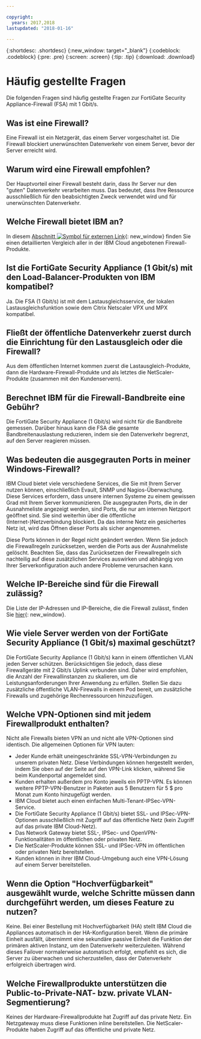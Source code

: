```yaml
---

copyright:
  years: 2017,2018
lastupdated: "2018-01-16"

---
```


{:shortdesc: .shortdesc}
{:new_window: target="_blank"}
{:codeblock: .codeblock}
{:pre: .pre}
{:screen: .screen}
{:tip: .tip}
{:download: .download}

# Häufig gestellte Fragen

Die folgenden Fragen sind häufig gestellte Fragen zur FortiGate Security Appliance-Firewall (FSA) mit 1 Gbit/s.

## Was ist eine Firewall?

Eine Firewall ist ein Netzgerät, das einem Server vorgeschaltet ist. Die Firewall blockiert unerwünschten Datenverkehr von einem Server, bevor der Server erreicht wird.

## Warum wird eine Firewall empfohlen?

Der Hauptvorteil einer Firewall besteht darin, dass Ihr Server nur den "guten" Datenverkehr verarbeiten muss. Das bedeutet, dass Ihre Ressource ausschließlich für den beabsichtigten Zweck verwendet wird und für unerwünschten Datenverkehr.

## Welche Firewall bietet IBM an?
In diesem [Abschnitt ![Symbol für externen Link](../../icons/launch-glyph.svg "Symbol für externen Link")](https://console.bluemix.net/docs/infrastructure/fortigate-10g/explore-firewalls.html#explore-firewalls){: new_window} finden Sie einen detaillierten Vergleich aller in der IBM Cloud angebotenen Firewall-Produkte. 

## Ist die FortiGate Security Appliance (1 Gbit/s) mit den Load-Balancer-Produkten von IBM kompatibel?

Ja. Die FSA (1 Gbit/s) ist mit dem Lastausgleichsservice, der lokalen Lastausgleichsfunktion sowie dem Citrix Netscaler VPX und MPX kompatibel.

## Fließt der öffentliche Datenverkehr zuerst durch die Einrichtung für den Lastausgleich oder die Firewall?

Aus dem öffentlichen Internet kommen zuerst die Lastausgleich-Produkte, dann die Hardware-Firewall-Produkte und als letztes die NetScaler-Produkte (zusammen mit den Kundenservern).

## Berechnet IBM für die Firewall-Bandbreite eine Gebühr?

Die FortiGate Security Appliance (1 Gbit/s) wird nicht für die Bandbreite gemessen. Darüber hinaus kann die FSA die gesamte Bandbreitenauslastung reduzieren, indem sie den Datenverkehr begrenzt, auf den Server reagieren müssen.

## Was bedeuten die ausgegrauten Ports in meiner Windows-Firewall?

IBM Cloud bietet viele verschiedene Services, die Sie mit Ihrem Server nutzen können, einschließlich Evault, SNMP und Nagios-Überwachung. Diese Services erfordern, dass unsere internen Systeme zu einem gewissen Grad mit Ihrem Server kommunizieren. Die ausgegrauten Ports, die in der Ausnahmeliste angezeigt werden, sind Ports, die nur am internen Netzport geöffnet sind. Sie sind weiterhin über die öffentliche (Internet-)Netzverbindung blockiert. Da das interne Netz ein gesichertes Netz ist, wird das Öffnen dieser Ports als sicher angenommen.

Diese Ports können in der Regel nicht geändert werden. Wenn Sie jedoch die Firewallregeln zurücksetzen, werden die Ports aus der Ausnahmeliste gelöscht. Beachten Sie, dass das Zurücksetzen der Firewallregeln sich nachteilig auf diese zusätzlichen Services auswirken und abhängig von Ihrer Serverkonfiguration auch andere Probleme verursachen kann.

## Welche IP-Bereiche sind für die Firewall zulässig?

Die Liste der IP-Adressen und IP-Bereiche, die die Firewall zulässt, finden Sie [hier](https://console.bluemix.net/docs/infrastructure/hardware-firewall-dedicated/ips.html){: new_window}. 

## Wie viele Server werden von der FortiGate Security Appliance (1 Gbit/s) maximal geschützt?

Die FortiGate Security Appliance (1 Gbit/s) kann in einem öffentlichen VLAN jeden Server schützen. Berücksichtigen Sie jedoch, dass diese Firewallgeräte mit 2 Gbit/s Uplink verbunden sind. Daher wird empfohlen, die Anzahl der Firewallinstanzen zu skalieren, um die Leistungsanforderungen Ihrer Anwendung zu erfüllen. Stellen Sie dazu zusätzliche öffentliche VLAN-Firewalls in einem Pod bereit, um zusätzliche Firewalls und zugehörige Rechenressourcen hinzuzufügen.

## Welche VPN-Optionen sind mit jedem Firewallprodukt enthalten?

Nicht alle Firewalls bieten VPN an und nicht alle VPN-Optionen sind identisch. Die allgemeinen Optionen für VPN lauten:

* Jeder Kunde erhält uneingeschränkte SSL-VPN-Verbindungen zu unserem privaten Netz. Diese Verbindungen können hergestellt werden, indem Sie oben auf der Seite auf den VPN-Link klicken, während Sie beim Kundenportal angemeldet sind.
* Kunden erhalten außerdem pro Konto jeweils ein PPTP-VPN. Es können weitere PPTP-VPN-Benutzer in Paketen aus 5 Benutzern für 5 $ pro Monat zum Konto hinzugefügt werden.
* IBM Cloud bietet auch einen einfachen Multi-Tenant-IPSec-VPN-Service.
* Die FortiGate Security Appliance (1 Gbit/s) bietet SSL- und IPSec-VPN-Optionen ausschließlich mit Zugriff auf das öffentliche Netz (kein Zugriff auf das private IBM Cloud-Netz).
* Das Network Gateway bietet SSL-, IPSec- und OpenVPN-Funktionalitäten im öffentlichen oder privaten Netz.
* Die NetScaler-Produkte können SSL- und IPSec-VPN im öffentlichen oder privaten Netz bereitstellen.
* Kunden können in ihrer IBM Cloud-Umgebung auch eine VPN-Lösung auf einem Server bereitstellen.

## Wenn die Option "Hochverfügbarkeit" ausgewählt wurde, welche Schritte müssen dann durchgeführt werden, um dieses Feature zu nutzen?

Keine. Bei einer Bestellung mit Hochverfügbarkeit (HA) stellt IBM Cloud die Appliances automatisch in der HA-Konfiguration bereit.  Wenn die primäre Einheit ausfällt, übernimmt eine sekundäre passive Einheit die Funktion der primären aktiven Instanz, um den Datenverkehr weiterzuleiten. Während dieses Failover normalerweise automatisch erfolgt, empfiehlt es sich, die Server zu überwachen und sicherzustellen, dass der Datenverkehr erfolgreich übertragen wird.

## Welche Firewallprodukte unterstützen die Public-to-Private-NAT- bzw. private VLAN-Segmentierung?

Keines der Hardware-Firewallprodukte hat Zugriff auf das private Netz.  Ein Netzgateway muss diese Funktionen inline bereitstellen. Die NetScaler-Produkte haben Zugriff auf das öffentliche und private Netz.
